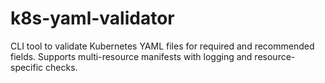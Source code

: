 # k8s-yaml-validator
CLI tool to validate Kubernetes YAML files for required and recommended fields. Supports multi-resource manifests with logging and resource-specific checks.
